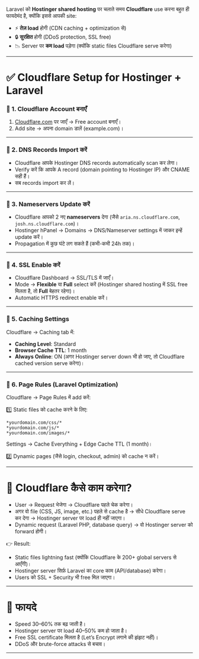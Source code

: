 
Laravel को **Hostinger shared hosting** पर चलाते समय **Cloudflare** use करना बहुत ही फायदेमंद है, क्योंकि इससे आपकी site:

* ⚡ **तेज़ load** होगी (CDN caching + optimization से)
* 🔒 **सुरक्षित** होगी (DDoS protection, SSL free)
* 📉 Server पर **कम load** पड़ेगा (क्योंकि static files Cloudflare serve करेगा)

---

# ✅ Cloudflare Setup for Hostinger + Laravel

### 🔹 1. Cloudflare Account बनाएँ

1. [Cloudflare.com](https://www.cloudflare.com/) पर जाएँ → Free account बनाएँ।
2. Add site → अपना domain डालें (example.com)।

---

### 🔹 2. DNS Records Import करें

* Cloudflare आपके Hostinger DNS records automatically scan कर लेगा।
* Verify करें कि आपके A record (domain pointing to Hostinger IP) और CNAME सही हैं।
* सब records import कर लें।

---

### 🔹 3. Nameservers Update करें

* Cloudflare आपको 2 नए **nameservers** देगा (जैसे `aria.ns.cloudflare.com`, `josh.ns.cloudflare.com`)।
* Hostinger hPanel → Domains → DNS/Nameserver settings में जाकर इन्हें update करें।
* Propagation में कुछ घंटे लग सकते हैं (कभी-कभी 24h तक)।

---

### 🔹 4. SSL Enable करें

* Cloudflare Dashboard → SSL/TLS में जाएँ।
* Mode → **Flexible** या **Full** select करें (Hostinger shared hosting में SSL free मिलता है, तो **Full** बेहतर रहेगा)।
* Automatic HTTPS redirect enable करें।

---

### 🔹 5. Caching Settings

Cloudflare → Caching tab में:

* **Caching Level**: Standard
* **Browser Cache TTL**: 1 month
* **Always Online**: ON (अगर Hostinger server down भी हो जाए, तो Cloudflare cached version serve करेगा)।

---

### 🔹 6. Page Rules (Laravel Optimization)

Cloudflare → Page Rules में add करें:

1️⃣ Static files को cache करने के लिए:

```
*yourdomain.com/css/*
*yourdomain.com/js/*
*yourdomain.com/images/*
```

Settings → Cache Everything + Edge Cache TTL (1 month)।

2️⃣ Dynamic pages (जैसे login, checkout, admin) को cache न करें।

---

# 🔹 Cloudflare कैसे काम करेगा?

* User → Request भेजेगा → Cloudflare पहले चेक करेगा।
* अगर वो file (CSS, JS, image, etc.) पहले से cache है → सीधे Cloudflare serve कर देगा → Hostinger server पर load ही नहीं जाएगा।
* Dynamic request (Laravel PHP, database query) → वो Hostinger server को forward होगी।

👉 Result:

* Static files lightning fast (क्योंकि Cloudflare के 200+ global servers से आएँगी)।
* Hostinger server सिर्फ़ Laravel का core काम (API/database) करेगा।
* Users को SSL + Security भी free मिल जाएगा।

---

# 🚀 फायदे

* Speed 30–60% तक बढ़ जाती है।
* Hostinger server पर load 40–50% कम हो जाता है।
* Free SSL certificate मिलता है (Let’s Encrypt लगाने की झंझट नहीं)।
* DDoS और brute-force attacks से बचाव।

---